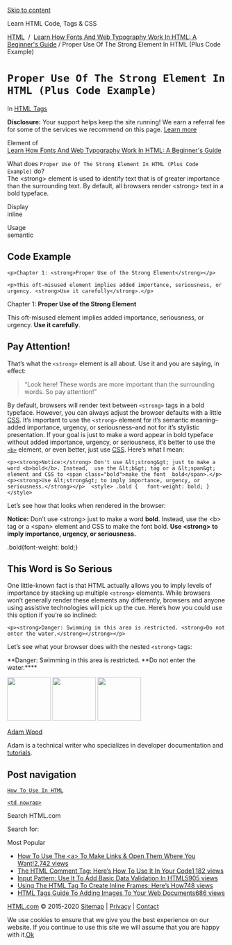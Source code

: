 <a href="#site-main" class="skip-link screen-reader-text">Skip to content</a>

[](https://html.com/)

Learn HTML Code, Tags & CSS

[HTML](https://html.com/)  /  [Learn How Fonts And Web Typography Work In HTML: A Beginner's Guide](https://html.com/fonts/) / Proper Use Of The Strong Element In HTML (Plus Code Example)

# `Proper Use Of The Strong Element In HTML (Plus Code Example)`

In <span class="post-meta-category">[HTML Tags](https://html.com/tags/)</span>

**Disclosure:** Your support helps keep the site running! We earn a referral fee for some of the services we recommend on this page. [Learn more](https://html.com/disclosure/)

Element of  
[Learn How Fonts And Web Typography Work In HTML: A Beginner's Guide](https://html.com/fonts/)

What does `Proper Use Of The Strong Element In HTML (Plus Code Example)` do?  
The &lt;strong&gt; element is used to identify text that is of greater importance than the surrounding text. By default, all browsers render &lt;strong&gt; text in a bold typeface.

Display  
inline

Usage  
semantic

## Code Example

    <p>Chapter 1: <strong>Proper Use of the Strong Element</strong></p>

    <p>This oft-misused element implies added importance, seriousness, or urgency. <strong>Use it carefully</strong>.</p>

Chapter 1: **Proper Use of the Strong Element**

This oft-misused element implies added importance, seriousness, or urgency. **Use it carefully**.

<span class="underline"></span>

## Pay Attention!

That’s what the `<strong>` element is all about. Use it and you are saying, in effect:

> “Look here! These words are more important than the surrounding words. So pay attention!”

By default, browsers will render text between `<strong>` tags in a bold typeface. However, you can always adjust the browser defaults with a little [CSS](https://html.com/css/). It’s important to use the `<strong>` element for it’s semantic meaning–added importance, urgency, or seriousness–and not for it’s stylistic presentation. If your goal is just to make a word appear in bold typeface without added importance, urgency, or seriousness, it’s better to use the [`<b>`](https://html.com/tags/b/) element, or even better, just use [CSS](https://html.com/css/). Here’s what I mean:

    <p><strong>Notice:</strong> Don't use &lt;strong&gt; just to make a word <b>bold</b>. Instead,  use the &lt;b&gt; tag or a &lt;span&gt; element and CSS to <span class="bold">make the font  bold</span>.</p>  <p><strong>Use &lt;strong&gt; to imply importance, urgency, or seriousness.</strong></p>  <style> .bold {   font-weight: bold; } </style>

Let’s see how that looks when rendered in the browser:

**Notice:** Don’t use &lt;strong&gt; just to make a word **bold**. Instead, use the &lt;b&gt; tag or a &lt;span&gt; element and CSS to <span class="bold">make the font bold</span>. **Use &lt;strong&gt; to imply importance, urgency, or seriousness.**

.bold{font-weight: bold;}

## This Word is **So** Serious

One little-known fact is that HTML actually allows you to imply levels of importance by stacking up multiple `<strong>` elements. While browsers won’t generally render these elements any differently, browsers and anyone using assistive technologies will pick up the cue. Here’s how you could use this option if you’re so inclined:

    <p><strong>Danger: Swimming in this area is restricted. <strong>Do not enter the water.</strong></strong></p>

Let’s see what your browser does with the nested `<strong>` tags:

**Danger: Swimming in this area is restricted. **Do not enter the water.\*\*\*\*

<img src="http://html.com/wp-content/plugins/a3-lazy-load/assets/images/lazy_placeholder.gif" class="lazy lazy-hidden avatar avatar-100 photo" width="100" height="100" />

<img src="http://html.com/wp-content/plugins/a3-lazy-load/assets/images/lazy_placeholder.gif" class="lazy lazy-hidden avatar avatar-100 photo" width="100" height="100" />

<img src="https://secure.gravatar.com/avatar/3af4194cc38fbc6d4e68fbe7536347d5?s=100&amp;d=mm&amp;r=g" class="avatar avatar-100 photo" srcset="https://secure.gravatar.com/avatar/3af4194cc38fbc6d4e68fbe7536347d5?s=200&amp;d=mm&amp;r=g 2x" width="100" height="100" />

[Adam Wood](https://html.com/author/html/)

<span class="fn">Adam is a technical writer who specializes in developer documentation and [tutorials](https://html.com/).</span>

[<span class="saboxplugin-icon-grey saboxplugin-icon-linkedin"></span>](https://www.linkedin.com/in/adammichaelwood)

<span id="tho-end-content" style="display: block; visibility: hidden;"></span>

## Post navigation

[<span class="nav-link-label"><span class="genericon genericon-previous"></span></span>`How To Use In HTML`](https://html.com/attributes/img-src/)

[`<td nowrap>`<span class="nav-link-label"><span class="genericon genericon-next"></span></span>](https://html.com/attributes/td-nowrap/)

Search HTML.com

<span class="screen-reader-text">Search for:</span>

Most Popular

- <a href="https://html.com/attributes/a-target/" class="popular_posts_bars_link">How To Use The &lt;a&gt; To Make Links &amp; Open Them Where You Want!</a><span class="popular_posts_bars_comment_count_hold"><a href="https://html.com/attributes/a-target/#comments" class="popular_posts_bars_comment_count">2,742 views</a><span class="popular_posts_bars_comment_count_triangle"></span></span>
- <a href="https://html.com/tags/comment-tag/" class="popular_posts_bars_link">The HTML Comment Tag: Here’s How To Use It In Your Code</a><span class="popular_posts_bars_comment_count_hold"><a href="https://html.com/tags/comment-tag/#comments" class="popular_posts_bars_comment_count">1,182 views</a><span class="popular_posts_bars_comment_count_triangle"></span></span>
- <a href="https://html.com/attributes/input-pattern/" class="popular_posts_bars_link">Input Pattern: Use It To Add Basic Data Validation In HTML5</a><span class="popular_posts_bars_comment_count_hold"><a href="https://html.com/attributes/input-pattern/#comments" class="popular_posts_bars_comment_count">905 views</a><span class="popular_posts_bars_comment_count_triangle"></span></span>
- <a href="https://html.com/tags/iframe/" class="popular_posts_bars_link">Using The HTML Tag To Create Inline Frames: Here’s How</a><span class="popular_posts_bars_comment_count_hold"><a href="https://html.com/tags/iframe/#comments" class="popular_posts_bars_comment_count">748 views</a><span class="popular_posts_bars_comment_count_triangle"></span></span>
- <a href="https://html.com/tags/img/" class="popular_posts_bars_link">HTML Tags Guide To Adding Images To Your Web Documents</a><span class="popular_posts_bars_comment_count_hold"><a href="https://html.com/tags/img/#comments" class="popular_posts_bars_comment_count">686 views</a><span class="popular_posts_bars_comment_count_triangle"></span></span>

[HTML.com](https://html.com/) © 2015-2020 [Sitemap](https://html.com/sitemap/) | [Privacy](https://html.com/privacy/) | [Contact](https://html.com/contact/)

<span id="cn-notice-text" class="cn-text-container">We use cookies to ensure that we give you the best experience on our website. If you continue to use this site we will assume that you are happy with it.</span><span id="cn-notice-buttons" class="cn-buttons-container"><a href="#" id="cn-accept-cookie" class="cn-set-cookie cn-button bootstrap button">Ok</a></span><a href="javascript:void(0);" id="cn-close-notice" class="cn-close-icon"></a>
